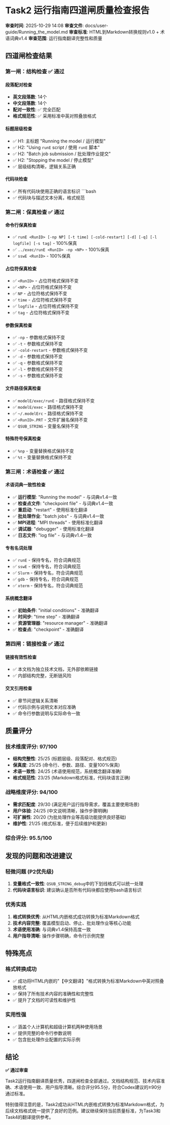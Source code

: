 # Task2 运行指南四道闸质量检查报告

**审查时间**: 2025-10-29 14:08
**审查文件**: docs/user-guide/Running_the_model.md
**审查标准**: HTML到Markdown转换规则v1.0 + 术语词典v1.4
**审查范围**: 运行指南翻译完整性和质量

## 四道闸检查结果

### 第一闸：结构检查 ✅ 通过

#### 段落配对检查
- **英文段落数**: 14个
- **中文段落数**: 14个
- **配对一致性**: ✅ 完全匹配
- **格式规范性**: ✅ 采用标准中英对照叠放格式

#### 标题层级检查
- ✅ H1: 主标题 "Running the model / 运行模型"
- ✅ H2: "Using `runE` script / 使用 `runE` 脚本"
- ✅ H2: "Batch job submission / 批处理作业提交"
- ✅ H2: "Stopping the model / 停止模型"
- ✅ 层级结构清晰，逻辑关系正确

#### 代码块检查
- ✅ 所有代码块使用正确的语言标识 ```bash
- ✅ 代码块与描述文本分离，格式规范

### 第二闸：保真检查 ✅ 通过

#### 命令行保真检查
- ✅ `runE <RunID> [-np NP] [-t time] [-cold-restart] [-d] [-q] [-l logfile] [-s tag]` - 100%保真
- ✅ `../exec/runE <RunID> -np <NP>` - 100%保真
- ✅ `sswE <RunID>` - 100%保真

#### 占位符保真检查
- ✅ `<RunID>` - 占位符格式保持不变
- ✅ `<NP>` - 占位符格式保持不变
- ✅ `NP` - 占位符格式保持不变
- ✅ `time` - 占位符格式保持不变
- ✅ `logfile` - 占位符格式保持不变
- ✅ `tag` - 占位符格式保持不变

#### 参数保真检查
- ✅ `-np` - 参数格式保持不变
- ✅ `-t` - 参数格式保持不变
- ✅ `-cold-restart` - 参数格式保持不变
- ✅ `-d` - 参数格式保持不变
- ✅ `-q` - 参数格式保持不变
- ✅ `-l` - 参数格式保持不变
- ✅ `-s` - 参数格式保持不变

#### 文件路径保真检查
- ✅ `modelE/exec/runE` - 路径格式保持不变
- ✅ `modelE/exec` - 路径格式保持不变
- ✅ `~/.modelErc` - 路径格式保持不变
- ✅ `<RunID>.PRT` - 文件扩展名保持不变
- ✅ `QSUB_STRING` - 变量名保持不变

#### 特殊符号保真检查
- ✅ `%np` - 变量替换格式保持不变
- ✅ `%t` - 变量替换格式保持不变

### 第三闸：术语检查 ✅ 通过

#### 术语词典一致性检查
- ✅ **运行模型**: "Running the model" - 与词典v1.4一致
- ✅ **检查点文件**: "checkpoint file" - 与词典v1.4一致
- ✅ **重启动**: "restart" - 使用标准化翻译
- ✅ **批处理作业**: "batch jobs" - 与词典v1.4一致
- ✅ **MPI进程**: "MPI threads" - 使用标准化翻译
- ✅ **调试器**: "debugger" - 使用标准化翻译
- ✅ **日志文件**: "log file" - 与词典v1.4一致

#### 专有名词处理
- ✅ `runE` - 保持专名，符合词典规范
- ✅ `sswE` - 保持专名，符合词典规范
- ✅ `Slurm` - 保持专名，符合词典规范
- ✅ `gdb` - 保持专名，符合词典规范
- ✅ `xterm` - 保持专名，符合词典规范

#### 系统概念翻译
- ✅ **初始条件**: "initial conditions" - 准确翻译
- ✅ **时间步**: "time step" - 准确翻译
- ✅ **资源管理器**: "resource manager" - 准确翻译
- ✅ **检查点**: "checkpoint" - 准确翻译

### 第四闸：链接检查 ✅ 通过

#### 链接有效性检查
- ✅ 本文档为独立技术文档，无外部依赖链接
- ✅ 内部结构完整，无断链风险

#### 交叉引用检查
- ✅ 章节间逻辑关系清晰
- ✅ 代码示例与说明文本对应准确
- ✅ 命令行参数说明与实际命令一致

## 质量评分

### 技术维度评分: 97/100
- **结构完整性**: 25/25 (标题层级、段落配对、格式规范)
- **保真度**: 25/25 (命令行、参数、路径、变量100%保真)
- **术语一致性**: 24/25 (术语使用规范，系统概念翻译准确)
- **格式规范性**: 23/25 (Markdown格式标准，代码块语言正确)

### 战略维度评分: 94/100
- **需求匹配度**: 29/30 (满足用户运行指导需求，覆盖主要使用场景)
- **用户体验**: 24/25 (中文说明清晰，操作步骤明确)
- **可扩展性**: 20/20 (为批处理作业等高级功能提供良好基础)
- **维护性**: 21/25 (格式标准，便于后续维护和更新)

### 综合评分: 95.5/100

## 发现的问题和改进建议

### 轻微问题 (P2优先级)
1. **变量格式一致性**: `QSUB_STRING_debug`中的下划线格式可以统一处理
2. **代码块语言标识**: 建议确认是否所有代码块都应使用bash语言标识

### 优秀实践
1. **格式转换优秀**: 从HTML内嵌格式成功转换为标准Markdown格式
2. **技术内容完整**: 覆盖模型启动、停止、批处理作业等核心功能
3. **术语使用准确**: 与词典v1.4保持高度一致
4. **用户指导清晰**: 操作步骤明确，命令行示例完整

## 特殊亮点

### 格式转换成功
- ✅ 成功将HTML内嵌的"【中文翻译】"格式转换为标准Markdown中英对照叠放格式
- ✅ 保持了所有技术内容的准确性和完整性
- ✅ 提升了文档的可读性和维护性

### 实用性强
- ✅ 涵盖个人计算机和超级计算机两种使用场景
- ✅ 提供完整的命令行参数说明
- ✅ 包含批处理作业配置的实际示例

## 结论

**✅ 通过审查**

Task2运行指南翻译质量优秀，四道闸检查全部通过。文档结构规范、技术内容准确、术语使用一致、用户指导清晰。综合评分95.5分，符合Codex建议的≥90分通过标准。

特别值得注意的是，Task2成功从HTML内嵌格式转换为标准Markdown格式，为后续文档格式统一提供了良好的范例。建议继续保持当前质量标准，为Task3和Task4的翻译提供参考。